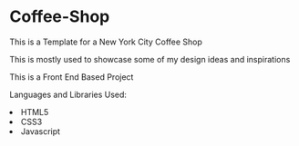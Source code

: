 # Coffee-Shop

This is a Template for a New York City Coffee Shop

This is mostly used to showcase some of my design ideas and inspirations

This is a Front End Based Project

Languages and Libraries Used:
<li>HTML5</li>
<li>CSS3</li>
<li>Javascript</li>
